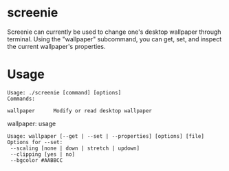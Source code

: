 screenie
========

Screenie can currently be used to change one's desktop wallpaper through terminal. Using the "wallpaper" subcommand, you can get, set, and inspect the current wallpaper's properties.

Usage
=====

    Usage: ./screenie [command] [options]
	Commands:

	wallpaper      Modify or read desktop wallpaper
	
wallpaper: usage

    Usage: wallpaper [--get | --set | --properties] [options] [file]
	Options for --set:
	 --scaling [none | down | stretch | updown]
	 --clipping [yes | no]
	 --bgcolor #AABBCC